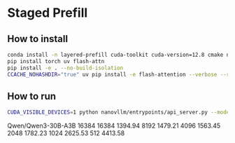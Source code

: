 # Staged Prefill

## How to install

```bash
conda install -n layered-prefill cuda-toolkit cuda-version=12.8 cmake ninja ccache c-compiler cxx-compiler -c nvidia
pip install torch uv flash-attn
pip install -e . --no-build-isolation
CCACHE_NOHASHDIR="true" uv pip install -e flash-attention --verbose --refresh --no-build-isolation
```

## How to run

```bash
CUDA_VISIBLE_DEVICES=1 python nanovllm/entrypoints/api_server.py --model /data/cache/huggingface/hub/models--Qwen--Qwen3-8B/snapshots/9c925d64d72725edaf899c6cb9c377fd0709d9c5/ --max-num-batched-tokens 256 --max-num-seqs 16 --max-model-len 32768 --gpu-memory-utilization 0.9 --tensor-parallel-size 1 --schedule-mode chunked-prefill --num-stages 4
```

Qwen/Qwen3-30B-A3B 16384 16384 1394.94 8192 1479.21 4096 1563.45 2048 1782.23 1024 2625.53 512 4413.58
